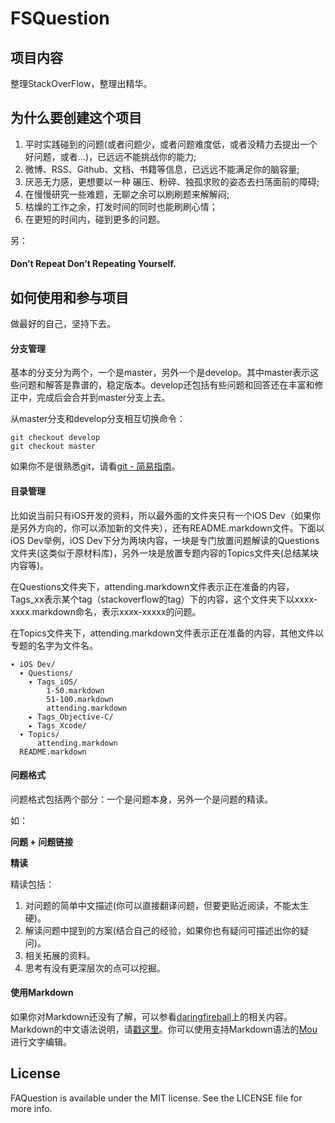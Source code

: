 FSQuestion
=====

## 项目内容

整理StackOverFlow，整理出精华。

## 为什么要创建这个项目

1. 平时实践碰到的问题(或者问题少，或者问题难度低，或者没精力去提出一个好问题，或者...)，已远远不能挑战你的能力;
2. 微博、RSS、Github、文档、书籍等信息，已远远不能满足你的脑容量;
3. 厌恶无力感，更想要以一种 碾压、粉碎、独孤求败的姿态去扫荡面前的障碍;
4. 在慢慢研究一些难题，无聊之余可以刷刷题来解解闷;
5. 枯燥的工作之余，打发时间的同时也能刷刷心情；
6. 在更短的时间内，碰到更多的问题。

另：

>
#### Don’t Repeat Don’t Repeating Yourself.



## 如何使用和参与项目

>
做最好的自己，坚持下去。

#### 分支管理

基本的分支分为两个，一个是master，另外一个是develop。其中master表示这些问题和解答是靠谱的，稳定版本。develop还包括有些问题和回答还在丰富和修正中，完成后会合并到master分支上去。

从master分支和develop分支相互切换命令：
		
	git checkout develop
	git checkout master


如果你不是很熟悉git，请看[git - 简易指南](http://rogerdudler.github.io/git-guide/index.zh.html)。

#### 目录管理

比如说当前只有iOS开发的资料，所以最外面的文件夹只有一个iOS Dev（如果你是另外方向的，你可以添加新的文件夹），还有README.markdown文件。下面以iOS Dev举例，iOS Dev下分为两块内容，一块是专门放置问题解读的Questions文件夹(这类似于原材料库)，另外一块是放置专题内容的Topics文件夹(总结某块内容等)。

在Questions文件夹下，attending.markdown文件表示正在准备的内容，Tags_xx表示某个tag（stackoverflow的tag）下的内容，这个文件夹下以xxxx-xxxx.markdown命名，表示xxxx-xxxxx的问题。

在Topics文件夹下，attending.markdown文件表示正在准备的内容，其他文件以专题的名字为文件名。

	▾ iOS Dev/
	  ▾ Questions/
	    ▾ Tags_iOS/
	        1-50.markdown
	        51-100.markdown
	        attending.markdown
	    ▸ Tags_Objective-C/
	    ▸ Tags_Xcode/
	  ▾ Topics/
	      attending.markdown
	  README.markdown
     
#### 问题格式

问题格式包括两个部分：一个是问题本身，另外一个是问题的精读。

如：

__问题 + 问题链接__

__精读__
 
精读包括：

1. 对问题的简单中文描述(你可以直接翻译问题，但要更贴近阅读，不能太生硬)。
2. 解读问题中提到的方案(结合自己的经验，如果你也有疑问可描述出你的疑问)。
3. 相关拓展的资料。
4. 思考有没有更深层次的点可以挖掘。

#### 使用Markdown

如果你对Markdown还没有了解，可以参看[daringfireball](http://daringfireball.net/projects/markdown/)上的相关内容。Markdown的中文语法说明，请[戳这里](http://wowubuntu.com/markdown/)。你可以使用支持Markdown语法的[Mou](http://mouapp.com/)进行文字编辑。

## License

FAQuestion is available under the MIT license. See the LICENSE file for more info.
